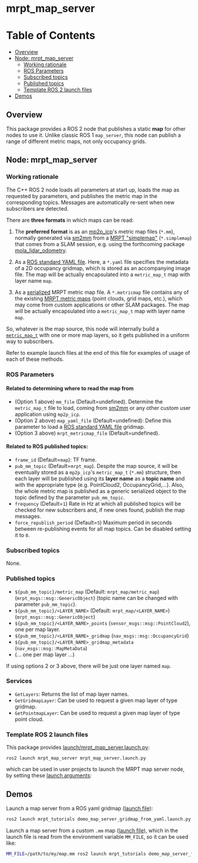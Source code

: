 # mrpt_map_server

# Table of Contents
* [Overview](#Overview)
* [Node: mrpt_map_server](#Node:-mrpt_map_server)
	* [Working rationale](#Working-rationale)
	* [ROS Parameters](#ROS-Parameters)
	* [Subscribed topics](#Subscribed-topics)
	* [Published topics](#Published-topics)
	* [Template ROS 2 launch files](#Template-ROS-2-launch-files)
* [Demos](#Demos)

## Overview
This package provides a ROS 2 node that publishes a static **map** for other nodes to use it.
Unlike classic ROS 1 ``map_server``, this node can publish a range of different metric maps, not only occupancy grids.

## Node: mrpt_map_server

### Working rationale
The C++ ROS 2 node loads all parameters at start up, loads the map
as requested by parameters, and publishes the metric map in the corresponding topics. Messages are automatically re-sent when new subscribers are detected.

There are **three formats** in which maps can be read:

1. The **preferred format** is as an [mp2p_icp](https://github.com/MOLAorg/mp2p_icp)'s metric map files (`*.mm`), normally generated
   via [sm2mm](https://github.com/MOLAorg/mp2p_icp/tree/master/apps/sm2mm) from a [MRPT "simplemap"](https://docs.mrpt.org/reference/latest/class_mrpt_maps_CSimpleMap.html) (``*.simplemap``) that comes from a SLAM session,
   e.g. using the forthcoming package [mola_lidar_odometry](https://github.com/MOLAorg/mola_lidar_odometry).

2. As a [ROS standard YAML file](https://wiki.ros.org/map_server). Here, a ``*.yaml`` file specifies the metadata of a 2D occupancy gridmap, which is stored as an accompanying image file. The map will be actually encapsulated into a `metric_map_t` map with layer name `map`.

3. As a [serialized](https://docs.mrpt.org/reference/latest/group_mrpt_serialization_grp.html) MRPT metric map file.
A ``*.metricmap`` file contains any of the existing 
[MRPT metric maps](https://docs.mrpt.org/reference/latest/group_mrpt_maps_grp.html)
(point clouds, grid maps, etc.), which may come from custom applications or other SLAM packages.
The map will be actually encapsulated into a `metric_map_t` map with layer name `map`.

So, whatever is the map source, this node will internally build a [`metric_map_t`](https://docs.mola-slam.org/mp2p_icp/)
with one or more map layers, so it gets published in a uniform way to subscribers.

Refer to example launch files at the end of this file for examples
of usage of each of these methods.


### ROS Parameters

#### Related to determining where to read the map from
* (Option 1 above) ``mm_file`` (Default=undefined). Determine the `metric_map_t` file to load, coming from [sm2mm](https://github.com/MOLAorg/mp2p_icp/tree/master/apps/sm2mm) or any other custom user application using `mp2p_icp`.
* (Option 2 above) ``map_yaml_file`` (Default=undefined): Define this parameter to load a [ROS standard YAML file](https://wiki.ros.org/map_server) gridmap.
* (Option 3 above) ``mrpt_metricmap_file`` (Default=undefined).

#### Related to ROS published topics:
* ``frame_id`` (Default=``map``): TF frame.
* `pub_mm_topic` (Default=`mrpt_map`). Despite the map source, it will be eventually stored as a `mp2p_icp`'s `metric_map_t` (`*.mm`) structure, then each layer will be published using its **layer name** as a **topic name** and with the appropriate type
(e.g. PointCloud2, OccupancyGrid,...). Also, the whole metric map is published as a generic serialized object to the topic defined by the 
parameter `pub_mm_topic`.
* `frequency` (Default=``1``) Rate in Hz at which all published topics will be checked for new subscribers and, if new ones found, publish the map messages.
* `force_republish_period` (Default=``5``) Maximum period in seconds between re-publishing events for all map topics. Can be disabled setting it to ``0``.

### Subscribed topics
None.

### Published topics
* ``${pub_mm_topic}/metric_map`` (Default: ``mrpt_map/metric_map``) (``mrpt_msgs::msg::GenericObject``) (topic name can be changed with parameter `pub_mm_topic`).
* ``${pub_mm_topic}/<LAYER_NAME>`` (Default: ``mrpt_map/<LAYER_NAME>``) (``mrpt_msgs::msg::GenericObject``) 
* ``${pub_mm_topic}/<LAYER_NAME>_points`` (``sensor_msgs::msg::PointCloud2``), one per map layer.
* ``${pub_mm_topic}/<LAYER_NAME>_gridmap`` (``nav_msgs::msg::OccupancyGrid``)
* ``${pub_mm_topic}/<LAYER_NAME>_gridmap_metadata`` (``nav_msgs::msg::MapMetaData``)
* (... one per map layer ...)

If using options 2 or 3 above, there will be just one layer named `map`.

### Services
* ``GetLayers``: Returns the list of map layer names.
* ``GetGridmapLayer``: Can be used to request a given map layer of type gridmap.
* ``GetPointmapLayer``: Can be used to request a given map layer of type point cloud.

### Template ROS 2 launch files

This package provides [launch/mrpt_map_server.launch.py](launch/mrpt_map_server.launch.py):

    ros2 launch mrpt_map_server mrpt_map_server.launch.py

which can be used in user projects to launch the MRPT map server node, by setting these [launch arguments](https://docs.ros.org/en/rolling/Tutorials/Intermediate/Launch/Using-Substitutions.html):


## Demos

Launch a map server from a ROS yaml gridmap ([launch file](../mrpt_tutorials/launch/demo_map_server_gridmap_from_yaml.launch.py)):

```bash
ros2 launch mrpt_tutorials demo_map_server_gridmap_from_yaml.launch.py
```

Launch a map server from a custom `.mm` map ([launch file](../mrpt_tutorials/launch/demo_map_server_from_mm.launch.py)), 
which in the launch file is read from the environment variable `MM_FILE`, so it can be used like:
 
```bash
MM_FILE=/path/to/my/map.mm ros2 launch mrpt_tutorials demo_map_server_from_mm.launch.py
```
